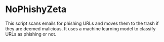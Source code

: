 # NoPhishyZeta
This script scans emails for phishing URLs and moves them to the trash if they are deemed malicious. It uses a machine learning model to classify URLs as phishing or not.
